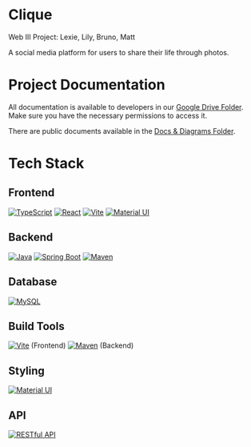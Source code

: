 # Clique
Web III Project: Lexie, Lily, Bruno, Matt

A social media platform for users to share their life through photos.

# Project Documentation  
All documentation is available to developers in our [Google Drive Folder](https://drive.google.com/drive/u/1/folders/1e3YjTGlHFPqMrjkk07hiG_-zpVYulmRO).  
Make sure you have the necessary permissions to access it.

There are public documents available in the [Docs & Diagrams Folder](https://github.com/matthewReinardy/Clique/tree/main/Docs_%26_Diagrams).

# Tech Stack
## Frontend
[![TypeScript](https://img.shields.io/badge/TypeScript-4.5-blue)](https://www.typescriptlang.org/docs/)
[![React](https://img.shields.io/badge/React-17.0-blue)](https://reactjs.org/docs/)
[![Vite](https://img.shields.io/badge/Vite-4.0-brightgreen)](https://vitejs.dev/)
[![Material UI](https://img.shields.io/badge/Material%20UI-5.0-blue)](https://mui.com/) 

## Backend
[![Java](https://img.shields.io/badge/Java-17-orange)](https://docs.oracle.com/en/java/)
[![Spring Boot](https://img.shields.io/badge/Spring%20Boot-2.5-brightgreen)](https://spring.io/projects/spring-boot)
[![Maven](https://img.shields.io/badge/Maven-3.8-orange)](https://maven.apache.org/)

## Database
[![MySQL](https://img.shields.io/badge/MySQL-8.0-blue)](https://dev.mysql.com/doc/)

## Build Tools
[![Vite](https://img.shields.io/badge/Vite-4.0-brightgreen)](https://vitejs.dev/) (Frontend)
[![Maven](https://img.shields.io/badge/Maven-3.8-orange)](https://maven.apache.org/) (Backend)  

## Styling
[![Material UI](https://img.shields.io/badge/Material%20UI-5.0-blue)](https://mui.com/)

## API
[![RESTful API](https://img.shields.io/badge/RESTful-API-blue)](https://restfulapi.net/)
